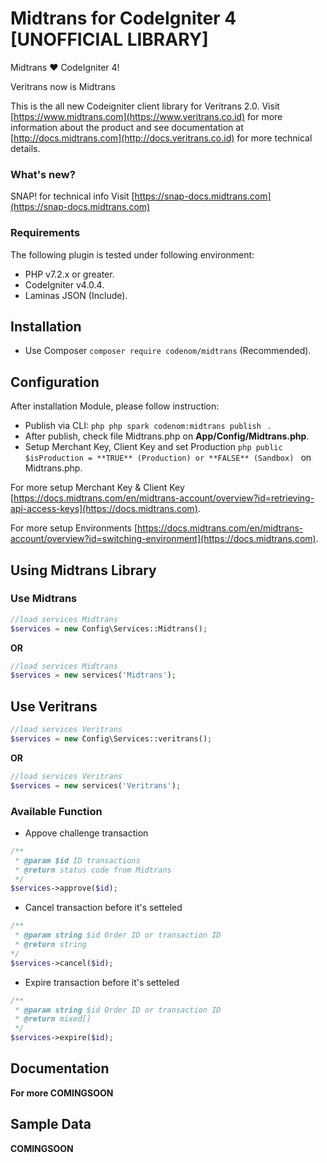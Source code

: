 # Midtrans for CodeIgniter 4 [UNOFFICIAL LIBRARY]
 Midtrans :heart: CodeIgniter 4!

 Veritrans now is Midtrans

This is the all new Codeigniter client library for Veritrans 2.0. Visit [https://www.midtrans.com](https://www.veritrans.co.id) for more information about the product and see documentation at [http://docs.midtrans.com](http://docs.veritrans.co.id) for more technical details. 

### What's new?
SNAP! for technical info Visit [https://snap-docs.midtrans.com](https://snap-docs.midtrans.com)

### Requirements
The following plugin is tested under following environment:
* PHP v7.2.x or greater.
* CodeIgniter v4.0.4.
* Laminas JSON (Include).

## Installation
* Use Composer ``` composer require codenom/midtrans ``` (Recommended).

## Configuration
After installation Module, please follow instruction:
* Publish via CLI: ```php php spark codenom:midtrans publish ``` .
* After publish, check file Midtrans.php on **App/Config/Midtrans.php**.
* Setup Merchant Key, Client Key and set Production ```php public $isProduction = **TRUE** (Production) or **FALSE** (Sandbox) ``` on Midtrans.php.

For more setup Merchant Key & Client Key [https://docs.midtrans.com/en/midtrans-account/overview?id=retrieving-api-access-keys](https://docs.midtrans.com).

For more setup Environments [https://docs.midtrans.com/en/midtrans-account/overview?id=switching-environment](https://docs.midtrans.com).

## Using Midtrans Library

### Use Midtrans
```php
//load services Midtrans
$services = new Config\Services::Midtrans();
```

**OR**

```php
//load services Midtrans
$services = new services('Midtrans');
```

## Use Veritrans
```php
//load services Veritrans
$services = new Config\Services::veritrans();
```

**OR**

```php
//load services Veritrans
$services = new services('Veritrans');
```

### Available Function
* Appove challenge transaction
```php
/**
 * @param $id ID transactions
 * @return status code from Midtrans
 */
$services->approve($id);
```

* Cancel transaction before it's setteled
```php
/**
 * @param string $id Order ID or transaction ID
 * @return string
*/
$services->cancel($id);
```

* Expire transaction before it's setteled
```php
/**
 * @param string $id Order ID or transaction ID
 * @return mixed[]
 */
$services->expire($id);
```
## Documentation
**For more COMINGSOON**

## Sample Data
**COMINGSOON**